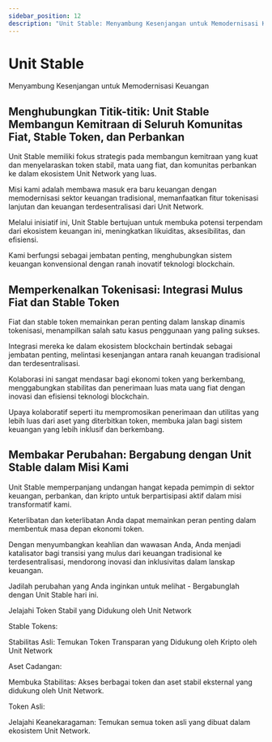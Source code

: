 ```yaml
---
sidebar_position: 12
description: "Unit Stable: Menyambung Kesenjangan untuk Memodernisasi Keuangan"
---
```


# Unit Stable

Menyambung Kesenjangan untuk Memodernisasi Keuangan

## Menghubungkan Titik-titik: Unit Stable Membangun Kemitraan di Seluruh Komunitas Fiat, Stable Token, dan Perbankan

Unit Stable memiliki fokus strategis pada membangun kemitraan yang kuat dan menyelaraskan token stabil, mata uang fiat, dan komunitas perbankan ke dalam ekosistem Unit Network yang luas.

Misi kami adalah membawa masuk era baru keuangan dengan memodernisasi sektor keuangan tradisional, memanfaatkan fitur tokenisasi lanjutan dan keuangan terdesentralisasi dari Unit Network.

Melalui inisiatif ini, Unit Stable bertujuan untuk membuka potensi terpendam dari ekosistem keuangan ini, meningkatkan likuiditas, aksesibilitas, dan efisiensi.

Kami berfungsi sebagai jembatan penting, menghubungkan sistem keuangan konvensional dengan ranah inovatif teknologi blockchain.

## Memperkenalkan Tokenisasi: Integrasi Mulus Fiat dan Stable Token

Fiat dan stable token memainkan peran penting dalam lanskap dinamis tokenisasi, menampilkan salah satu kasus penggunaan yang paling sukses.

Integrasi mereka ke dalam ekosistem blockchain bertindak sebagai jembatan penting, melintasi kesenjangan antara ranah keuangan tradisional dan terdesentralisasi.

Kolaborasi ini sangat mendasar bagi ekonomi token yang berkembang, menggabungkan stabilitas dan penerimaan luas mata uang fiat dengan inovasi dan efisiensi teknologi blockchain.

Upaya kolaboratif seperti itu mempromosikan penerimaan dan utilitas yang lebih luas dari aset yang diterbitkan token, membuka jalan bagi sistem keuangan yang lebih inklusif dan berkembang.

## Membakar Perubahan: Bergabung dengan Unit Stable dalam Misi Kami

Unit Stable memperpanjang undangan hangat kepada pemimpin di sektor keuangan, perbankan, dan kripto untuk berpartisipasi aktif dalam misi transformatif kami.

Keterlibatan dan keterlibatan Anda dapat memainkan peran penting dalam membentuk masa depan ekonomi token.

Dengan menyumbangkan keahlian dan wawasan Anda, Anda menjadi katalisator bagi transisi yang mulus dari keuangan tradisional ke terdesentralisasi, mendorong inovasi dan inklusivitas dalam lanskap keuangan.

Jadilah perubahan yang Anda inginkan untuk melihat - Bergabunglah dengan Unit Stable hari ini.

Jelajahi Token Stabil yang Didukung oleh Unit Network

<div class="docs-grid-alt">
  <div class="docs-card-alt">
    <div class="docs-card-alt-header">
      <span>Stable Tokens:</span>
    </div>
    <div class="docs-card-alt-description">
      <p>
        Stabilitas Asli: Temukan Token Transparan yang Didukung oleh Kripto oleh Unit Network
      </p>
    </div>
  </div>
  <div class="docs-card-alt">
    <div class="docs-card-alt-header">
      <span>Aset Cadangan:</span>
    </div>
    <div class="docs-card-alt-description">
      <p>
        Membuka Stabilitas: Akses berbagai token dan aset stabil eksternal yang didukung oleh Unit Network.
      </p>
    </div>
  </div>
  <div class="docs-card-alt">
    <div class="docs-card-alt-header">
      <span>Token Asli:</span>
    </div>
    <div class="docs-card-alt-description">
      <p>
        Jelajahi Keanekaragaman: Temukan semua token asli yang dibuat dalam ekosistem Unit Network.
      </p>
    </div>
  </div>
</div>
